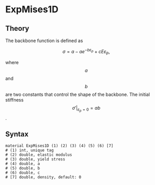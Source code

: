 # ExpMises1D

## Theory

The backbone function is defined as

$$
\sigma=a-ae^{-b\varepsilon_p}+cE\varepsilon_p,
$$

where $$a$$ and $$b$$ are two constants that control the shape of the backbone. The initial stiffness $$\sigma'|_{\varepsilon_p=0}=ab$$.

## Syntax

```
material ExpMises1D (1) (2) (3) (4) (5) (6) [7]
# (1) int, unique tag
# (2) double, elastic modulus
# (3) double, yield stress
# (4) double, a
# (5) double, b
# (6) double, c
# [7] double, density, default: 0
```

